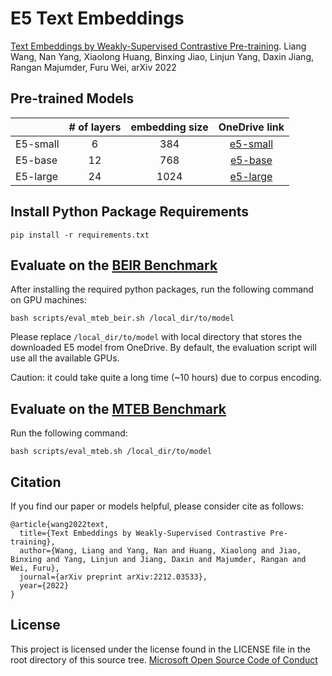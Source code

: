 # E5 Text Embeddings

[Text Embeddings by Weakly-Supervised Contrastive Pre-training](https://arxiv.org/pdf/2212.03533.pdf).
Liang Wang, Nan Yang, Xiaolong Huang, Binxing Jiao, Linjun Yang, Daxin Jiang, Rangan Majumder, Furu Wei, arXiv 2022

## Pre-trained Models

|          | # of layers | embedding size |                              OneDrive link                               |
|----------|:-----------:|:--------------:|:------------------------------------------------------------------------:|
| E5-small |      6      |      384       |  [e5-small](https://1drv.ms/u/s!Ap3CZfrY6o7cgSRb_1wwJ2sxw34f?e=32vp1D)   |
| E5-base  |      12     |      768       |   [e5-base](https://1drv.ms/u/s!Ap3CZfrY6o7cgSbGDfaT56j1Wf0Q?e=huiOWd)   |
| E5-large |      24     |      1024      |  [e5-large](https://1drv.ms/u/s!Ap3CZfrY6o7cgSUQ-UWcZxBO1Sig?e=Tg30wc)   |

## Install Python Package Requirements

```shell
pip install -r requirements.txt
```

## Evaluate on the [BEIR Benchmark](https://arxiv.org/abs/2104.08663)

After installing the required python packages,
run the following command on GPU machines:

```shell
bash scripts/eval_mteb_beir.sh /local_dir/to/model
```

Please replace `/local_dir/to/model` with local directory that stores the downloaded E5 model from OneDrive.
By default,
the evaluation script will use all the available GPUs.

Caution: it could take quite a long time (~10 hours) due to corpus encoding.

## Evaluate on the [MTEB Benchmark](https://arxiv.org/abs/2210.07316)

Run the following command:

```shell
bash scripts/eval_mteb.sh /local_dir/to/model
```

## Citation

If you find our paper or models helpful, please consider cite as follows:

```
@article{wang2022text,
  title={Text Embeddings by Weakly-Supervised Contrastive Pre-training},
  author={Wang, Liang and Yang, Nan and Huang, Xiaolong and Jiao, Binxing and Yang, Linjun and Jiang, Daxin and Majumder, Rangan and Wei, Furu},
  journal={arXiv preprint arXiv:2212.03533},
  year={2022}
}
```

## License

This project is licensed under the license found in the LICENSE file in the root directory of this source tree.
[Microsoft Open Source Code of Conduct](https://opensource.microsoft.com/codeofconduct)
